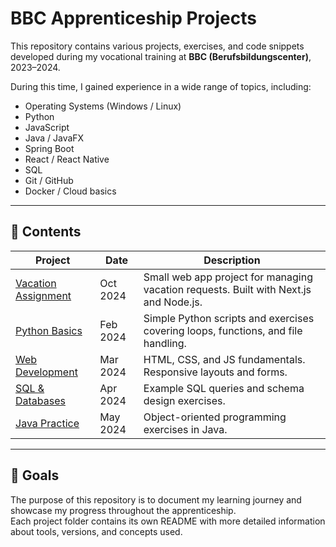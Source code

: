 # BBC Apprenticeship Projects

This repository contains various projects, exercises, and code snippets developed during my vocational training at **BBC (Berufsbildungscenter)**, 2023–2024.

During this time, I gained experience in a wide range of topics, including:

- Operating Systems (Windows / Linux)
- Python
- JavaScript
- Java / JavaFX
- Spring Boot
- React / React Native
- SQL
- Git / GitHub
- Docker / Cloud basics

---

## 📁 Contents

| Project | Date | Description |
|----------|------|--------------|
| [Vacation Assignment](./vacationAssignment/README.md) | Oct 2024 | Small web app project for managing vacation requests. Built with Next.js and Node.js. |
| [Python Basics](./01_python_grundlagen/README.md) | Feb 2024 | Simple Python scripts and exercises covering loops, functions, and file handling. |
| [Web Development](./02_webentwicklung/README.md) | Mar 2024 | HTML, CSS, and JS fundamentals. Responsive layouts and forms. |
| [SQL & Databases](./03_sql_datenbanken/README.md) | Apr 2024 | Example SQL queries and schema design exercises. |
| [Java Practice](./04_java_übung/README.md) | May 2024 | Object-oriented programming exercises in Java. |

---

## 🧠 Goals

The purpose of this repository is to document my learning journey and showcase my progress throughout the apprenticeship.  
Each project folder contains its own README with more detailed information about tools, versions, and concepts used.
